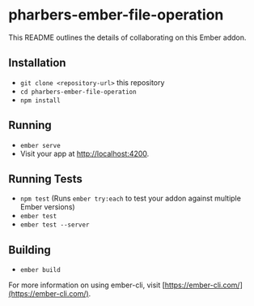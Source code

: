 # pharbers-ember-file-operation

This README outlines the details of collaborating on this Ember addon.

## Installation

* `git clone <repository-url>` this repository
* `cd pharbers-ember-file-operation`
* `npm install`

## Running

* `ember serve`
* Visit your app at [http://localhost:4200](http://localhost:4200).

## Running Tests

* `npm test` (Runs `ember try:each` to test your addon against multiple Ember versions)
* `ember test`
* `ember test --server`

## Building

* `ember build`

For more information on using ember-cli, visit [https://ember-cli.com/](https://ember-cli.com/).
